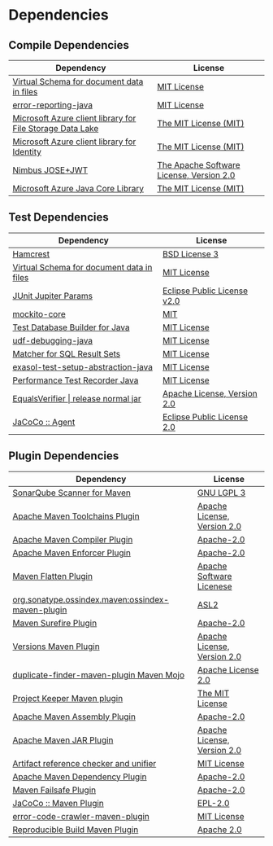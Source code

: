 <!-- @formatter:off -->
# Dependencies

## Compile Dependencies

| Dependency                                                     | License                                       |
| -------------------------------------------------------------- | --------------------------------------------- |
| [Virtual Schema for document data in files][0]                 | [MIT License][1]                              |
| [error-reporting-java][2]                                      | [MIT License][3]                              |
| [Microsoft Azure client library for File Storage Data Lake][4] | [The MIT License (MIT)][5]                    |
| [Microsoft Azure client library for Identity][4]               | [The MIT License (MIT)][5]                    |
| [Nimbus JOSE+JWT][6]                                           | [The Apache Software License, Version 2.0][7] |
| [Microsoft Azure Java Core Library][4]                         | [The MIT License (MIT)][5]                    |

## Test Dependencies

| Dependency                                     | License                           |
| ---------------------------------------------- | --------------------------------- |
| [Hamcrest][8]                                  | [BSD License 3][9]                |
| [Virtual Schema for document data in files][0] | [MIT License][1]                  |
| [JUnit Jupiter Params][10]                     | [Eclipse Public License v2.0][11] |
| [mockito-core][12]                             | [MIT][13]                         |
| [Test Database Builder for Java][14]           | [MIT License][15]                 |
| [udf-debugging-java][16]                       | [MIT License][17]                 |
| [Matcher for SQL Result Sets][18]              | [MIT License][19]                 |
| [exasol-test-setup-abstraction-java][20]       | [MIT License][21]                 |
| [Performance Test Recorder Java][22]           | [MIT License][23]                 |
| [EqualsVerifier \| release normal jar][24]     | [Apache License, Version 2.0][7]  |
| [JaCoCo :: Agent][25]                          | [Eclipse Public License 2.0][26]  |

## Plugin Dependencies

| Dependency                                              | License                          |
| ------------------------------------------------------- | -------------------------------- |
| [SonarQube Scanner for Maven][27]                       | [GNU LGPL 3][28]                 |
| [Apache Maven Toolchains Plugin][29]                    | [Apache License, Version 2.0][7] |
| [Apache Maven Compiler Plugin][30]                      | [Apache-2.0][7]                  |
| [Apache Maven Enforcer Plugin][31]                      | [Apache-2.0][7]                  |
| [Maven Flatten Plugin][32]                              | [Apache Software Licenese][7]    |
| [org.sonatype.ossindex.maven:ossindex-maven-plugin][33] | [ASL2][34]                       |
| [Maven Surefire Plugin][35]                             | [Apache-2.0][7]                  |
| [Versions Maven Plugin][36]                             | [Apache License, Version 2.0][7] |
| [duplicate-finder-maven-plugin Maven Mojo][37]          | [Apache License 2.0][38]         |
| [Project Keeper Maven plugin][39]                       | [The MIT License][40]            |
| [Apache Maven Assembly Plugin][41]                      | [Apache-2.0][7]                  |
| [Apache Maven JAR Plugin][42]                           | [Apache License, Version 2.0][7] |
| [Artifact reference checker and unifier][43]            | [MIT License][44]                |
| [Apache Maven Dependency Plugin][45]                    | [Apache-2.0][7]                  |
| [Maven Failsafe Plugin][46]                             | [Apache-2.0][7]                  |
| [JaCoCo :: Maven Plugin][47]                            | [EPL-2.0][26]                    |
| [error-code-crawler-maven-plugin][48]                   | [MIT License][49]                |
| [Reproducible Build Maven Plugin][50]                   | [Apache 2.0][34]                 |

[0]: https://github.com/exasol/virtual-schema-common-document-files/
[1]: https://github.com/exasol/virtual-schema-common-document-files/blob/main/LICENSE
[2]: https://github.com/exasol/error-reporting-java/
[3]: https://github.com/exasol/error-reporting-java/blob/main/LICENSE
[4]: https://github.com/Azure/azure-sdk-for-java
[5]: http://opensource.org/licenses/MIT
[6]: https://bitbucket.org/connect2id/nimbus-jose-jwt
[7]: https://www.apache.org/licenses/LICENSE-2.0.txt
[8]: http://hamcrest.org/JavaHamcrest/
[9]: http://opensource.org/licenses/BSD-3-Clause
[10]: https://junit.org/junit5/
[11]: https://www.eclipse.org/legal/epl-v20.html
[12]: https://github.com/mockito/mockito
[13]: https://opensource.org/licenses/MIT
[14]: https://github.com/exasol/test-db-builder-java/
[15]: https://github.com/exasol/test-db-builder-java/blob/main/LICENSE
[16]: https://github.com/exasol/udf-debugging-java/
[17]: https://github.com/exasol/udf-debugging-java/blob/main/LICENSE
[18]: https://github.com/exasol/hamcrest-resultset-matcher/
[19]: https://github.com/exasol/hamcrest-resultset-matcher/blob/main/LICENSE
[20]: https://github.com/exasol/exasol-test-setup-abstraction-java/
[21]: https://github.com/exasol/exasol-test-setup-abstraction-java/blob/main/LICENSE
[22]: https://github.com/exasol/performance-test-recorder-java/
[23]: https://github.com/exasol/performance-test-recorder-java/blob/main/LICENSE
[24]: https://www.jqno.nl/equalsverifier
[25]: https://www.eclemma.org/jacoco/index.html
[26]: https://www.eclipse.org/legal/epl-2.0/
[27]: http://sonarsource.github.io/sonar-scanner-maven/
[28]: http://www.gnu.org/licenses/lgpl.txt
[29]: https://maven.apache.org/plugins/maven-toolchains-plugin/
[30]: https://maven.apache.org/plugins/maven-compiler-plugin/
[31]: https://maven.apache.org/enforcer/maven-enforcer-plugin/
[32]: https://www.mojohaus.org/flatten-maven-plugin/
[33]: https://sonatype.github.io/ossindex-maven/maven-plugin/
[34]: http://www.apache.org/licenses/LICENSE-2.0.txt
[35]: https://maven.apache.org/surefire/maven-surefire-plugin/
[36]: https://www.mojohaus.org/versions/versions-maven-plugin/
[37]: https://basepom.github.io/duplicate-finder-maven-plugin
[38]: http://www.apache.org/licenses/LICENSE-2.0.html
[39]: https://github.com/exasol/project-keeper/
[40]: https://github.com/exasol/project-keeper/blob/main/LICENSE
[41]: https://maven.apache.org/plugins/maven-assembly-plugin/
[42]: https://maven.apache.org/plugins/maven-jar-plugin/
[43]: https://github.com/exasol/artifact-reference-checker-maven-plugin/
[44]: https://github.com/exasol/artifact-reference-checker-maven-plugin/blob/main/LICENSE
[45]: https://maven.apache.org/plugins/maven-dependency-plugin/
[46]: https://maven.apache.org/surefire/maven-failsafe-plugin/
[47]: https://www.jacoco.org/jacoco/trunk/doc/maven.html
[48]: https://github.com/exasol/error-code-crawler-maven-plugin/
[49]: https://github.com/exasol/error-code-crawler-maven-plugin/blob/main/LICENSE
[50]: http://zlika.github.io/reproducible-build-maven-plugin
